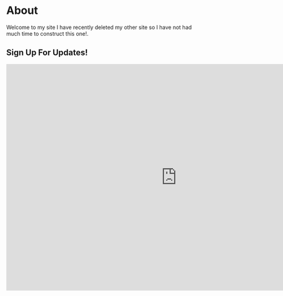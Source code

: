# About

Welcome to my site I have recently deleted my other site so I have not had much time to construct this one!.
## Sign Up For Updates!
<iframe src="https://mailchi.mp/e0285ed0c095/sign-up" style="border:0px #ffffff none;" name="myiFrame" scrolling="yes" frameborder="0" marginheight="0px" marginwidth="0px" height="600px" width="900px" allowfullscreen></iframe>
